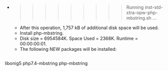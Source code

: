 * >>>>>>>>> Running inst-std-xtra-opw-php-mbstring.sh ...
  * After this operation, 1,757 kB of additional disk space will be used.
  * Install php-mbstring.
  * Disk size = 6954584K. Space Used = 2368K. Runtime = 00:00:00:01.
  * The following NEW packages will be installed:
  ```bash
libonig5 php7.4-mbstring php-mbstring
  ```
